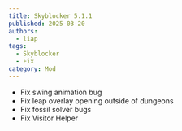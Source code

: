 ```yaml
---
title: Skyblocker 5.1.1
published: 2025-03-20
authors:
  - liap
tags:
  - Skyblocker
  - Fix
category: Mod
---
```


* Fix swing animation bug
* Fix leap overlay opening outside of dungeons
* Fix fossil solver bugs
* Fix Visitor Helper
